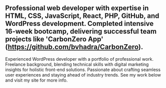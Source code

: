 ### <h2>Professional web developer with expertise in HTML, CSS, JavaScript, React, PHP, GitHub, and WordPress development. Completed intensive 16-week bootcamp, delivering successful team projects like 'CarbonZero App' (https://github.com/bvhadra/CarbonZero).

Experienced WordPress developer with a portfolio of professional work. Freelance background, blending technical skills with digital marketing insights for holistic front-end solutions. Passionate about crafting seamless user experiences and staying ahead of industry trends. See my work below and visit my site for more info.</h2>
  
<!--
**bvhadra/bvhadra** is a ✨ _special_ ✨ repository because its `README.md` (this file) appears on your GitHub profile.

Here are some ideas to get you started:

- 🔭 I’m currently working on ...
- 🌱 I’m currently learning ...
- 👯 I’m looking to collaborate on ...
- 🤔 I’m looking for help with ...
- 💬 Ask me about ...
- 📫 How to reach me: ...
- 😄 Pronouns: ...
- ⚡ Fun fact: ...
-->

